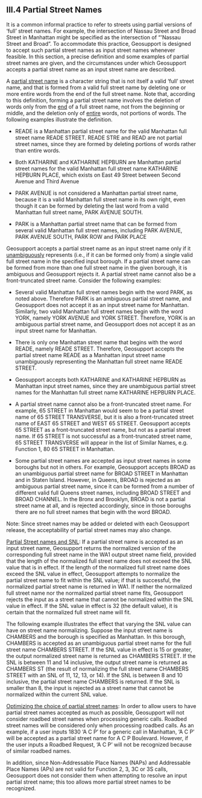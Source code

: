 <h2>III.4 Partial Street Names</h2>

It is a common informal practice to refer to streets using partial versions of ‘full’ street names.  For example, the intersection of Nassau Street and Broad Street in Manhattan might be specified as the intersection of  “'Nassau Street and Broad”.  To accommodate this practice, Geosupport is designed to accept such partial street names as input street names whenever feasible.  In this section, a precise definition and some examples of partial street names are given, and the circumstances under which Geosupport accepts a partial street name as an input street name are described.

A <u>partial street name</u> is a character string that is not itself a valid ‘full’ street name, and that is formed from a valid full street name by deleting one or more entire words from the end of the full street name.  Note that, according to this definition, forming a partial street name involves the deletion of words only from the <u>end</u> of a full street name, not from the beginning or middle, and the deletion only of <u>entire</u> words, not portions of words.  The following examples illustrate the definition.

* READE is a Manhattan partial street name for the valid Manhattan full street name READE STREET.  READE STRE and READ are not partial street names, since they are formed by deleting portions of words rather than entire words.

* Both KATHARINE and KATHARINE HEPBURN are Manhattan partial street names for the valid Manhattan full street name KATHARINE HEPBURN PLACE, which exists  on East 49 Street between Second Avenue and Third Avenue

* PARK AVENUE is not considered a Manhattan partial street name, because it is a valid Manhattan full street name in its own right, even though it can be formed by deleting the last word from a valid Manhattan full street name, PARK AVENUE SOUTH.  

* PARK is a Manhattan partial street name that can be formed from several valid Manhattan full street names, including PARK AVENUE, PARK AVENUE SOUTH, PARK ROW and PARK PLACE

Geosupport accepts a partial street name as an input street name only if it <u>unambiguously</u> represents (i.e., if it can be formed only from) a single valid full street name in the specified input borough.  If a partial street name can be formed from more than one full street name in the given borough, it is ambiguous and Geosupport rejects it.  A partial street name cannot also be a front-truncated street name.  Consider the following examples:

* Several valid Manhattan full street names begin with the word PARK, as noted above.  Therefore PARK is an ambiguous partial street name, and Geosupport does not accept it as an input street name for Manhattan.  Similarly, two valid Manhattan full street names begin with the word YORK, namely YORK AVENUE and YORK STREET.  Therefore, YORK is an ambiguous partial street name, and Geosupport does not accept it as an input street name for Manhattan.

* There is only one Manhattan street name that begins with the word READE, namely READE STREET.  Therefore, Geosupport accepts the partial street name READE as a Manhattan input street name unambiguously representing the Manhattan full street name READE STREET.  

* Geosupport accepts both KATHARINE and KATHARINE HEPBURN as Manhattan input street names, since they are unambiguous partial street names for the Manhattan full street name KATHARINE HEPBURN PLACE.

* A partial street name cannot also be a front-truncated street name.  For example, 65 STREET in Manhattan would seem to be a partial street name of 65 STREET TRANSVERSE, but it is also a front-truncated street name of EAST 65 STREET and WEST 65 STREET.  Geosupport accepts 65 STREET as a front-truncated street name, but not as a partial street name.  If 65 STREET is not successful as a front-truncated street name, 65 STREET TRANSVERSE will appear in the list of Similar Names, e.g. Function 1, 80 65 STREET in Manhattan.

* Some partial street names are accepted as input street names in some boroughs but not in others.  For example, Geosupport accepts BROAD as an unambiguous partial street name for BROAD STREET in Manhattan and in Staten Island.  However, in Queens, BROAD is rejected as an ambiguous partial street name, since it can be formed from a number of different valid full Queens street names, including BROAD STREET and BROAD CHANNEL.  In the Bronx and Brooklyn, BROAD is not a partial street name at all, and is rejected accordingly, since in those boroughs there are no full street names that begin with the word BROAD.

Note: Since street names may be added or deleted with each Geosupport release, the acceptability of partial street names may also change.  

<u>Partial Street names and SNL</u>: If a partial street name is accepted as an input street name, Geosupport returns the normalized version of the corresponding full street name in the WA1 output street name field, provided that the length of the normalized full street name does not exceed the SNL value that is in effect.  If the length of the normalized full street name does exceed the SNL value in effect, Geosupport attempts to normalize the partial street name to fit within the SNL value;  if that is successful, the normalized partial street name is returned in WA1.  If neither the normalized full street name nor the normalized partial street name fits, Geosupport rejects the input as a street name that cannot be normalized within the SNL value in effect.  If the SNL value in effect is 32 (the default value), it is certain that the normalized full street name will fit.

The following example illustrates the effect that varying the SNL value can have on street name normalizing.  Suppose the input street name is CHAMBERS and the borough is specified as Manhattan.  In this borough, CHAMBERS is accepted as an unambiguous partial street name for the full street name CHAMBERS STREET.  If the SNL value in effect is 15 or greater, the output normalized street name is returned as CHAMBERS STREET.  If the SNL is between 11 and 14 inclusive, the output street name is returned as CHAMBERS ST (the result of normalizing the full street name CHAMBERS STREET with an SNL of 11, 12, 13, or 14).  If the SNL is between 8 and 10 inclusive, the partial street name CHAMBERS is returned.  If the SNL is smaller than 8, the input is rejected as a street name that cannot be normalized within the current SNL value.

<u>Optimizing the choice of partial street names</u>: In order to allow users to have partial street names accepted as much as possible, Geosupport will not consider roadbed street names when processing generic calls.  Roadbed street names will be considered only when processing roadbed calls.  As an example, if a user inputs 1830 ‘A C P’ for a generic call in Manhattan, ‘A C P’ will be accepted as a partial street name for A C P Boulevard.  However, if the user inputs a Roadbed Request, ‘A C P’ will not be recognized because of similar roadbed names.

In addition, since Non-Addressable Place Names (NAPs) and Addressable Place Names (APs) are not valid for Function 2, 3, 3C or 3S calls, Geosupport does not consider them when attempting to resolve an input partial street name; this too allows more partial street names to be recognized.
